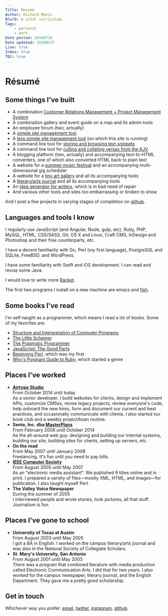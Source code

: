 ```yaml
---
Title: Resume
Author: Richard Mavis
Blurb: A vital curriculum.
Tags:
    - personal
    - work
Date posted: 20140716
Date updated: 20180327
Live: true
Index: true
TOC: true
...
```




# R&eacute;sum&eacute;


## Some things I've built
- A combination [Customer Relations Management + Project Management System][mp]
- A combination gallery and event guide on a map and its admin tools
- An employee forum (two, actually)
- A [simple site management tool][higgs]
- A [less simple site management tool][purb] (on which this site is running)
- A command line tool for [storing and browsing text snippets][star]
- A command line tool for [culling and collating verses from the KJV][kjv]
- A blogging platform (two, actually) and accompanying text-to-HTML converters, one of which also converted HTML back to plain text
- A website for a [summer music festival][bigbusk] and an accompanying multi-dimensional gig scheduler
- A website for a [tiny art gallery][gig] and all its accompanying tools
- A [literary/arts journal][acycle] and all its accompanying tools
- An [idea generator for writers][seedy], which is in bad need of repair
- And various other tools and sites too embarrassing or broken to show

And I post a few projects in varying stages of completion on [github][github].


## Languages and tools I know
I regularly use JavaScript (and Angular, Node, gulp, etc), Ruby, PHP, MySQL, HTML, CSS/SASS, Git, OS X and Linux, Craft CMS, InDesign and Photoshop and their free counterparts, etc.

I have a decent familiarity with Go, Perl (my first language), PostgreSQL and SQLite, FreeBSD, and WordPress.

I have some familiarity with Swift and iOS development. I can read and revise some Java.

I would love to write more [Racket][racket].

The first two programs I install on a new machine are emacs and [fish][fish].


## Some books I've read

I'm self-taught as a programmer, which means I read a lot of books. Some of my favorites are:

- [Structure and Interpretation of Computer Programs][sicp]
- [The Little Schemer][schemer]
- [The Pragmatic Programmer][pragprog]
- [JavaScript: The Good Parts][jstgp]
- [Beginning Perl][perl], which was my first
- [Why's Poignant Guide to Ruby][why], which started a genre


## Places I've worked
<ul>
<li class="blocky"><strong><a href="//airtype.com">Airtype Studio</a></strong><br />
From October 2014 until today<br />
As a senior developer. I build websites for clients, design and implement APIs, customize CMSes, revise legacy projects, review everyone's code, help onboard the new hires, form and document our current and best practices, and occasionally communicate with clients. I also started our book club and a weekly project/koan routine.</li>
<li class="blocky"><strong>Sente, Inc. dba <a href="//www.masterplans.com">MasterPlans</a></strong><br />
From February 2008 until October 2014<br />
As the all-around web guy: designing and building our internal systems, building our site, building sites for clients, setting up servers, etc.</li>
<li class="blocky"><strong>On the road</strong><br />
From May 2007 until January 2008<br />
Freelancing. It's fun until you need to pay bills.</li>
<li class="blocky"><strong><a href="//www.computer.org">IEEE Computer Society</a></strong><br />
From August 2005 until May 2007<br />
As an "electronic media assistant". We published 9 titles online and in print. I prepared a variety of files—mostly XML, HTML, and images—for publication. I also taught myself Perl.</li>
<li class="blocky"><strong>The Valley Voice Newspaper</strong><br />
During the summer of 2005<br />
I interviewed people and wrote stories, took pictures, all that stuff. Journalism is fun.</li>
</ul>


## Places I've gone to school
<ul>
<li class="blocky"><strong>University of Texas at Austin</strong><br />
From August 2003 until May 2005<br />
I got a BA in English. I worked on the campus literary/arts journal and was also in the National Society of Collegiate Scholars.</li>
<li class="blocky"><strong>St. Mary's University, San Antonio</strong><br />
From August 2001 until May 2003<br />
There was a program that combined literature with media production called Electronic Communication Arts. I did that for two years. I also worked for the campus newspaper, literary journal, and the English Department. They gave me a pretty good scholarship.</li>
</ul>


## Get in touch

Whichever way you prefer: [email](mailto:rmavis@gmail.com), [twitter](https://twitter.com/rmavis), [instagram](https://www.instagram.com/rmavis/), [github][github].





[mp]: /masterplans
[higgs]: /higgs
[seedy]: /seedy-stories
[acycle]: /acycle-org
[star]: /star
[kjv]: /the-king-james-in-fire-flames
[gig]: /gigantic
[bigbusk]: /the-big-busk
[mpcom]: //www.masterplans.com
[ieee]: //www.computer.org
[purb]: /pope-urban-vii
[fish]: //fishshell.com/
[racket]: https://racket-lang.org/
[github]: https://github.com/rmavis
[sicp]: https://mitpress.mit.edu/sicp/full-text/book/book.html
[schemer]: https://mitpress.mit.edu/books/little-schemer
[perl]: https://www.amazon.com/Beginning-Perl-Programmer-Simon-Cozens/dp/1861003145
[jstgp]: http://shop.oreilly.com/product/9780596517748.do
[pragprog]: https://pragprog.com/book/tpp/the-pragmatic-programmer
[why]: https://poignant.guide/
